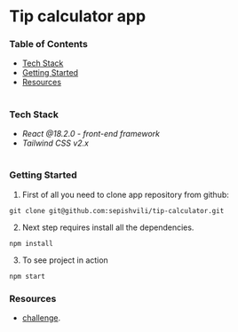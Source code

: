 # Tip calculator app

### Table of Contents
* [Tech Stack](#Tech-Stack)
* [Getting Started](#Getting-Started)
* [Resources](#Resources)

#
### Tech Stack

*  *React @18.2.0 - front-end framework*
*  *Tailwind CSS v2.x*

#
### Getting Started
1. First of all you need to clone app repository from github:
```
git clone git@github.com:sepishvili/tip-calculator.git
```
2. Next step requires install all the dependencies.

```
npm install
```
3. To see project in action 

```
npm start
```
### Resources
* [challenge](https://www.frontendmentor.io/challenges/tip-calculator-app-ugJNGbJUX).
